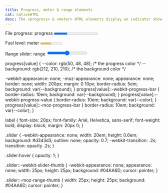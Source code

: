 ```yaml
---
title: Progress, meter & range elements 
cat: nativeHTML
desc: The <progress> & <meter> HTML elements display an indicator showing the completion progress of a task, typically displayed as a progress bar. Input type range allows a user to select a rage by draging the indicator.
---
```



<html-code>
<label for="file">File progress: progress</label>
<progress
  id="file"
  class="uam"
  max="100"
  value="30"
  data-timeout="1000"
  tabindex="-1"
  aria-label="File Progress"
>
</progress>

<label for="fuel">Fuel level: meter</label>
<meter id="fuel" min="0" max="100" low="33" high="66" optimum="80" value="50">at 50/100</meter>

<label for="myRange">Range slider: range </label>
  <input type="range" min="1" max="100" value="50" class="slider" id="myRange">
</html-code>


<css-code>
progress[value] {
  --color: rgb(50, 48, 48); /* the progress color */
  --background: rgb(212, 210, 210); /* the background color */

  -webkit-appearance: none;
  -moz-appearance: none;
  appearance: none;
  border: none;
  width: 200px;
  margin: 0 10px;
  border-radius: 5em;
  background: var(--background);
}
progress[value]::-webkit-progress-bar {
  border-radius: 10em;
  background: var(--background);
}
progress[value]::-webkit-progress-value {
  border-radius: 10em;
  background: var(--color);
}
progress[value]::-moz-progress-bar {
  border-radius: 10em;
  background: var(--color);
}

label {
  font-size: 20px;
  font-family: Arial, Helvetica, sans-serif;
  font-weight: bold;
  display: block;
  margin: 20px 0;
}



.slider {
  -webkit-appearance: none;
  width: 20em;
  height: 0.6em;
  background: #d3d3d3;
  outline: none;
  opacity: 0.7;
  -webkit-transition: .2s;
  transition: opacity .2s;
}

.slider:hover {
  opacity: 1;
}

.slider::-webkit-slider-thumb {
  -webkit-appearance: none;
  appearance: none;
  width: 25px;
  height: 25px;
  background: #04AA6D;
  cursor: pointer;
}

.slider::-moz-range-thumb {
  width: 25px;
  height: 25px;
  background: #04AA6D;
  cursor: pointer;
}
</css-code>
